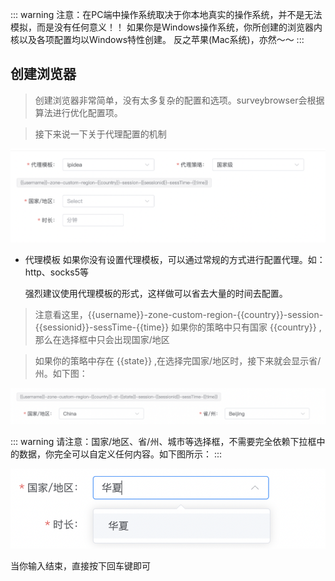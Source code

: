 ::: warning
注意：在PC端中操作系统取决于你本地真实的操作系统，并不是无法模拟，而是没有任何意义！！
如果你是Windows操作系统，你所创建的浏览器内核以及各项配置均以Windows特性创建。
反之苹果(Mac系统)，亦然～～
:::

## 创建浏览器

> 创建浏览器非常简单，没有太多复杂的配置和选项。surveybrowser会根据算法进行优化配置项。

> 接下来说一下关于代理配置的机制

![Alt text](image.png)

- 代理模板
    如果你没有设置代理模板，可以通过常规的方式进行配置代理。如：http、socks5等

    强烈建议使用代理模板的形式，这样做可以省去大量的时间去配置。

> 注意看这里，<span v-pre>{{username}}-zone-custom-region-{{country}}-session-{{sessionid}}-sessTime-{{time}}</span>
> 如果你的策略中只有国家<span v-pre> {{country}} </span>,那么在选择框中只会出现国家/地区


> 如果你的策略中存在<span v-pre> {{state}} </span>,在选择完国家/地区时，接下来就会显示省/州。如下图：


![Alt text](image-1.png)


::: warning
请注意：国家/地区、省/州、城市等选择框，不需要完全依赖下拉框中的数据，你完全可以自定义任何内容。如下图所示：
:::

![Alt text](image-2.png)


当你输入结束，直接按下回车键即可